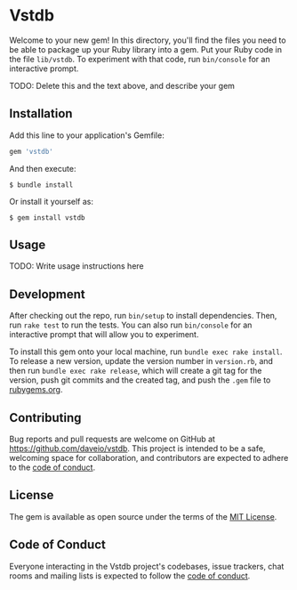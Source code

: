 # Vstdb

Welcome to your new gem! In this directory, you'll find the files you need to be able to package up your Ruby library into a gem. Put your Ruby code in the file `lib/vstdb`. To experiment with that code, run `bin/console` for an interactive prompt.

TODO: Delete this and the text above, and describe your gem

## Installation

Add this line to your application's Gemfile:

```ruby
gem 'vstdb'
```

And then execute:

    $ bundle install

Or install it yourself as:

    $ gem install vstdb

## Usage

TODO: Write usage instructions here

## Development

After checking out the repo, run `bin/setup` to install dependencies. Then, run `rake test` to run the tests. You can also run `bin/console` for an interactive prompt that will allow you to experiment.

To install this gem onto your local machine, run `bundle exec rake install`. To release a new version, update the version number in `version.rb`, and then run `bundle exec rake release`, which will create a git tag for the version, push git commits and the created tag, and push the `.gem` file to [rubygems.org](https://rubygems.org).

## Contributing

Bug reports and pull requests are welcome on GitHub at https://github.com/daveio/vstdb. This project is intended to be a safe, welcoming space for collaboration, and contributors are expected to adhere to the [code of conduct](https://github.com/daveio/vstdb/blob/master/CODE_OF_CONDUCT.md).


## License

The gem is available as open source under the terms of the [MIT License](https://opensource.org/licenses/MIT).

## Code of Conduct

Everyone interacting in the Vstdb project's codebases, issue trackers, chat rooms and mailing lists is expected to follow the [code of conduct](https://github.com/daveio/vstdb/blob/master/CODE_OF_CONDUCT.md).
